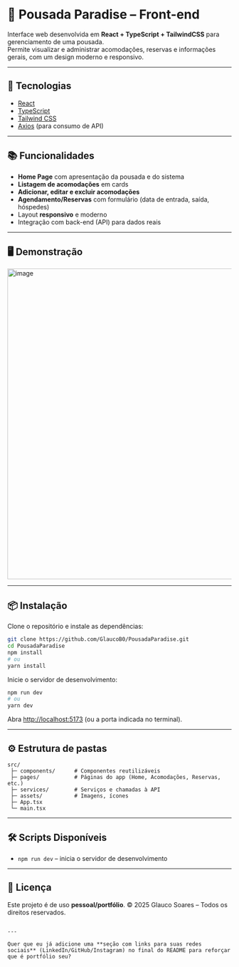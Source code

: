 # 🏨 Pousada Paradise – Front-end

Interface web desenvolvida em **React + TypeScript + TailwindCSS** para gerenciamento de uma pousada.  
Permite visualizar e administrar acomodações, reservas e informações gerais, com um design moderno e responsivo.

---

## 🚀 Tecnologias

- [React](https://react.dev/)
- [TypeScript](https://www.typescriptlang.org/)
- [Tailwind CSS](https://tailwindcss.com/)
- [Axios](https://axios-http.com/) (para consumo de API)

---

## 📚 Funcionalidades

- **Home Page** com apresentação da pousada e do sistema
- **Listagem de acomodações** em cards
- **Adicionar, editar e excluir acomodações**
- **Agendamento/Reservas** com formulário (data de entrada, saída, hóspedes)
- Layout **responsivo** e moderno
- Integração com back-end (API) para dados reais

---

## 🖥️ Demonstração

<img width="1123" height="698" alt="image" src="https://github.com/user-attachments/assets/373d8aea-808e-4154-873d-0472a1eced6a" />

---

## 📦 Instalação

Clone o repositório e instale as dependências:

```bash
git clone https://github.com/GlaucoB0/PousadaParadise.git
cd PousadaParadise
npm install
# ou
yarn install
````

Inicie o servidor de desenvolvimento:

```bash
npm run dev
# ou
yarn dev
```

Abra [http://localhost:5173](http://localhost:5173) (ou a porta indicada no terminal).

---

## ⚙️ Estrutura de pastas

```
src/
 ├─ components/      # Componentes reutilizáveis
 ├─ pages/           # Páginas do app (Home, Acomodações, Reservas, etc.)
 ├─ services/        # Serviços e chamadas à API
 ├─ assets/          # Imagens, ícones
 ├─ App.tsx
 └─ main.tsx
```

---

## 🛠️ Scripts Disponíveis

* `npm run dev` – inicia o servidor de desenvolvimento

---

## 📝 Licença

Este projeto é de uso **pessoal/portfólio**.
© 2025 Glauco Soares – Todos os direitos reservados.

```

---

Quer que eu já adicione uma **seção com links para suas redes sociais** (LinkedIn/GitHub/Instagram) no final do README para reforçar que é portfólio seu?
```
